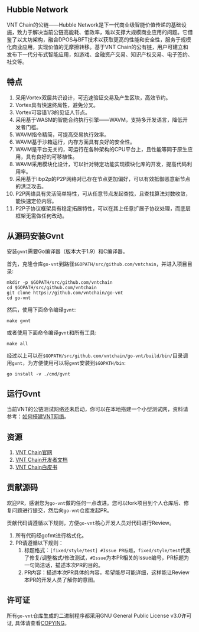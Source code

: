## Hubble Network

VNT Chain的公链——Hubble Network是下一代商业级智能价值传递的基础设施，致力于解决当前公链高能耗、低效率，难以支撑大规模商业应用的问题。它借鉴了以太坊架构，融合DPOS与BFT技术以获取更高的性能和安全性，服务于规模化商业应用，实现价值的无摩擦转移。基于VNT Chain的公有链，用户可建立和发布下一代分布式智能应用，如游戏、金融资产交易、知识产权交易、电子签约、社交等。

## 特点
1. 采用Vortex双层共识设计，可迅速验证交易及产生区块，高效节约。
2. Vortex具有快速终局性，避免分叉。
3. Vortex可容错1/3的见证人节点。
4. 采用基于WASM的智能合约执行引擎——WAVM，支持多开发语言，降低开发者门槛。
5. WAVM指令精简，可提高交易执行效率。
6. WAVM基于沙箱运行，内存方面具有良好的安全性。
7. WAVM是平台无关的，可运行在各种架构的CPU平台上，且性能等同于原生应用，具有良好的可移植性。
8. WAVM采用模块化设计，可以针对特定功能实现模块化库的开发，提高代码利用率。
9. 采用基于libp2p的P2P网络对已存在节点更加偏好，可以有效抵御恶意新节点的洪泛攻击。
10. P2P网络具有灵活简单特性，可从任意节点发起查找，且查找算法对数收敛，能快速定位内容。
11. P2P子协议框架具有稳定拓展特性，可以在其上任意扩展子协议处理，而底层框架无需做任何改动。


## 从源码安装Gvnt

安装`gvnt`需要Go编译器（版本大于1.9）和C编译器。

首先，克隆仓库`go-vnt`到路径`$GOPATH/src/github.com/vntchain`，并进入项目目录:

    mkdir -p $GOPATH/src/github.com/vntchain
    cd $GOPATH/src/github.com/vntchain
    git clone https://github.com/vntchain/go-vnt
    cd go-vnt

然后，使用下面命令编译`gvnt`:

    make gvnt

或者使用下面命令编译`gvnt`和所有工具:

    make all

经过以上可以在`$GOPATH/src/github.com/vntchain/go-vnt/build/bin/`目录调用`gvnt`，为方便使用可以将`gvnt`安装到`$GOPATH/bin`:

    go install -v ./cmd/gvnt

## 运行Gvnt

当前VNT的公链测试网络还未启动，你可以在本地搭建一个小型测试网，资料请参考：[如何搭建VNT网络](https://github.com/vntchain/vnt-documentation/blob/master/introduction/set-up-vnt-network/set-up-4-node-vnt-network.md)。

## 资源

1. [VNT Chain官网](http://vntchain.io/)
2. [VNT Chain开发者文档](https://github.com/vntchain/vnt-documentation)
3. [VNT Chain白皮书](https://github.com/vntchain/vnt-documentation/blob/master/VNT-white-paper-CH.pdf)


## 贡献源码

欢迎PR，感谢您为`go-vnt`做的任何一点改进。您可以fork项目到个人仓库后、修复问题进行提交，然后向`go-vnt`仓库发起PR。

贡献代码请遵循以下规则，方便`go-vnt`核心开发人员对代码进行Review。

1. 所有代码经gofmt进行格式化。
2. PR请遵循以下规则：
    1. 标题格式：`[fixed/style/test] #Issue PR标题`，`fixed/style/test`代表了修复/调整格式/修改测试，`#Issue`为本PR相关的Issue编号，PR标题为一句简洁话，描述本次PR的目的。
    1. PR内容：描述本次PR具体的内容，希望能尽可能详细，这样能让Review本PR的开发人员了解你的意图。


## 许可证

所有`go-vnt`仓库生成的二进制程序都采用GNU General Public License v3.0许可证, 具体请查看[COPYING](COPYPING)。
